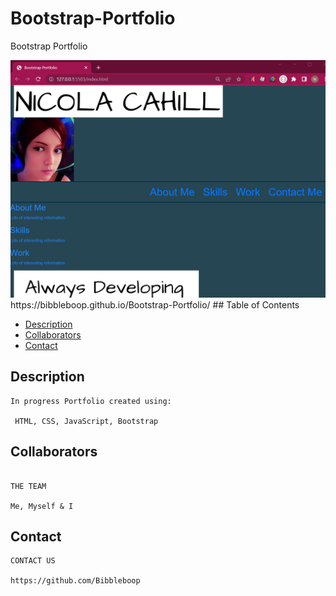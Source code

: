 # Bootstrap-Portfolio
Bootstrap Portfolio 

<img src="./images/readme ss.png">
https://bibbleboop.github.io/Bootstrap-Portfolio/
## Table of Contents

- [Description](#description)
- [Collaborators](#collaborators)
- [Contact](#contact)

## Description

```
In progress Portfolio created using: 

 HTML, CSS, JavaScript, Bootstrap
```

## Collaborators

```

THE TEAM

Me, Myself & I

```

## Contact

```
CONTACT US

https://github.com/Bibbleboop

```
